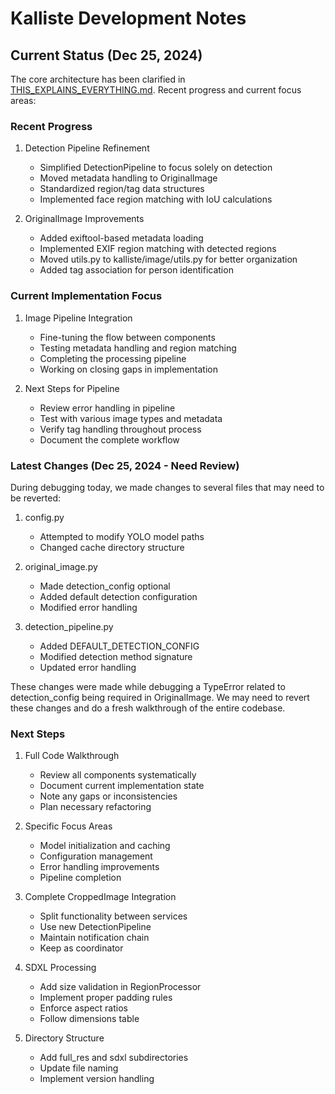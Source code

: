 # Kalliste Development Notes

## Current Status (Dec 25, 2024)

The core architecture has been clarified in [THIS_EXPLAINS_EVERYTHING.md](THIS_EXPLAINS_EVERYTHING.md). Recent progress and current focus areas:

### Recent Progress

1. Detection Pipeline Refinement
   - Simplified DetectionPipeline to focus solely on detection
   - Moved metadata handling to OriginalImage
   - Standardized region/tag data structures
   - Implemented face region matching with IoU calculations

2. OriginalImage Improvements
   - Added exiftool-based metadata loading
   - Implemented EXIF region matching with detected regions
   - Moved utils.py to kalliste/image/utils.py for better organization
   - Added tag association for person identification

### Current Implementation Focus

1. Image Pipeline Integration
   - Fine-tuning the flow between components
   - Testing metadata handling and region matching
   - Completing the processing pipeline
   - Working on closing gaps in implementation

2. Next Steps for Pipeline
   - Review error handling in pipeline
   - Test with various image types and metadata
   - Verify tag handling throughout process
   - Document the complete workflow

### Latest Changes (Dec 25, 2024 - Need Review)

During debugging today, we made changes to several files that may need to be reverted:

1. config.py
   - Attempted to modify YOLO model paths
   - Changed cache directory structure

2. original_image.py
   - Made detection_config optional
   - Added default detection configuration
   - Modified error handling

3. detection_pipeline.py
   - Added DEFAULT_DETECTION_CONFIG
   - Modified detection method signature
   - Updated error handling

These changes were made while debugging a TypeError related to detection_config being required in OriginalImage. We may need to revert these changes and do a fresh walkthrough of the entire codebase.

### Next Steps

1. Full Code Walkthrough
   - Review all components systematically
   - Document current implementation state
   - Note any gaps or inconsistencies
   - Plan necessary refactoring

2. Specific Focus Areas
   - Model initialization and caching
   - Configuration management
   - Error handling improvements
   - Pipeline completion

3. Complete CroppedImage Integration
   - Split functionality between services
   - Use new DetectionPipeline
   - Maintain notification chain
   - Keep as coordinator

4. SDXL Processing
   - Add size validation in RegionProcessor
   - Implement proper padding rules
   - Enforce aspect ratios
   - Follow dimensions table

5. Directory Structure
   - Add full_res and sdxl subdirectories 
   - Update file naming
   - Implement version handling